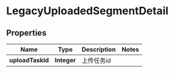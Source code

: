 # LegacyUploadedSegmentDetail

## Properties
Name | Type | Description | Notes
------------ | ------------- | ------------- | -------------
**uploadTaskId** | **Integer** | 上传任务id | 
